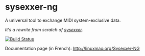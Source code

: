 # sysexxer-ng
A universal tool to exchange MIDI system-exclusive data.

_It's a rewrite from scratch of [sysexxer](https://sourceforge.net/projects/sysexxer/)._

[![Build Status](https://semaphoreci.com/api/v1/jpcima/sysexxer-ng/branches/master/badge.svg)](https://semaphoreci.com/jpcima/sysexxer-ng)

Documentation page (in French): http://linuxmao.org/Sysexxer-NG
